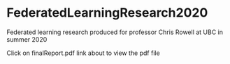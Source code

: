 # FederatedLearningResearch2020

Federated learning research produced for professor Chris Rowell at UBC in summer 2020

Click on finalReport.pdf link about to view the pdf file
